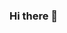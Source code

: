 ### Hi there 👋

<!--
**abhayishere/abhayishere** is a ✨ _special_ ✨ repository because its `README.md` (this file) appears on your GitHub profile.

Here are some ideas to get you started:

- 🔭 I’m currently working on: NLP model to give us abstract of Research Papers.
- 🌱 I’m currently learning : Natural Language Processing
- 💬 Ask me about : How to kill time 😛
- 📫 How to reach me: ping me on Linkedin
-->
